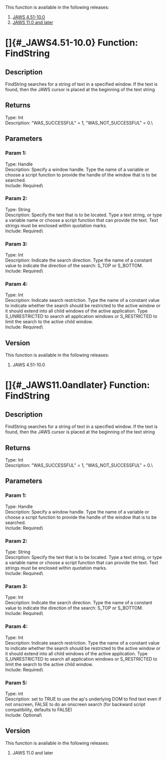 This function is available in the following releases:

1.  [JAWS 4.51-10.0](#_JAWS4.51-10.0)
2.  [JAWS 11.0 and later](#_JAWS11.0andlater)

# []{#_JAWS4.51-10.0} Function: FindString

## Description

FindString searches for a string of text in a specified window. If the
text is found, then the JAWS cursor is placed at the beginning of the
text string

## Returns

Type: Int\
Description: \"WAS_SUCCESSFUL\" = 1, \"WAS_NOT_SUCCESSFUL\" = 0.\

## Parameters

### Param 1:

Type: Handle\
Description: Specify a window handle. Type the name of a variable or
choose a script function to provide the handle of the window that is to
be searched.\
Include: Required\

### Param 2:

Type: String\
Description: Specify the text that is to be located. Type a text string,
or type a variable name or choose a script function that can provide the
text. Text strings must be enclosed within quotation marks.\
Include: Required\

### Param 3:

Type: Int\
Description: Indicate the search direction. Type the name of a constant
value to indicate the direction of the search: S_TOP or S_BOTTOM.\
Include: Required\

### Param 4:

Type: Int\
Description: Indicate search restriction. Type the name of a constant
value to indicate whether the search should be restricted to the active
window or it should extend into all child windows of the active
application. Type S_UNRESTRICTED to search all application windows or
S_RESTRICTED to limit the search to the active child window.\
Include: Required\

## Version

This function is available in the following releases:

1.  JAWS 4.51-10.0

# []{#_JAWS11.0andlater} Function: FindString

## Description

FindString searches for a string of text in a specified window. If the
text is found, then the JAWS cursor is placed at the beginning of the
text string

## Returns

Type: Int\
Description: \"WAS_SUCCESSFUL\" = 1, \"WAS_NOT_SUCCESSFUL\" = 0.\

## Parameters

### Param 1:

Type: Handle\
Description: Specify a window handle. Type the name of a variable or
choose a script function to provide the handle of the window that is to
be searched.\
Include: Required\

### Param 2:

Type: String\
Description: Specify the text that is to be located. Type a text string,
or type a variable name or choose a script function that can provide the
text. Text strings must be enclosed within quotation marks.\
Include: Required\

### Param 3:

Type: Int\
Description: Indicate the search direction. Type the name of a constant
value to indicate the direction of the search: S_TOP or S_BOTTOM.\
Include: Required\

### Param 4:

Type: Int\
Description: Indicate search restriction. Type the name of a constant
value to indicate whether the search should be restricted to the active
window or it should extend into all child windows of the active
application. Type S_UNRESTRICTED to search all application windows or
S_RESTRICTED to limit the search to the active child window.\
Include: Required\

### Param 5:

Type: int\
Description: set to TRUE to use the ap\'s underlying DOM to find text
even if not onscreen, FALSE to do an onscreen search (for backward
script compatibility, defaults to FALSE)\
Include: Optional\

## Version

This function is available in the following releases:

1.  JAWS 11.0 and later
